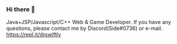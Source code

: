 ### Hi there 👋

<!--
**SwiftlyAside/SwiftlyAside** is a ✨ _special_ ✨ repository because its `README.md` (this file) appears on your GitHub profile.

Here are some ideas to get you started:

- 🔭 I’m currently working on ...
- 🌱 I’m currently learning ...
- 👯 I’m looking to collaborate on ...
- 🤔 I’m looking for help with ...
- 💬 Ask me about ...
- 📫 How to reach me: ...
- 😄 Pronouns: ...
- ⚡ Fun fact: ...
-->

Java+JSP/Javascript/C++ Web & Game Developer. 
If you have any questions, please contact me by Discord(Side#0736) or e-mail. https://repl.it/@swiftly
